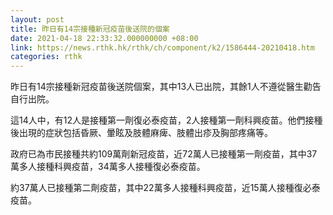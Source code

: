 ```yaml
---
layout: post
title: 昨日有14宗接種新冠疫苗後送院的個案
date: 2021-04-18 22:33:32.000000000 +08:00
link: https://news.rthk.hk/rthk/ch/component/k2/1586444-20210418.htm
categories: rthk
---
```


昨日有14宗接種新冠疫苗後送院個案，其中13人已出院，其餘1人不遵從醫生勸告自行出院。

這14人中，有12人是接種第一劑復必泰疫苗，2人接種第一劑科興疫苗。他們接種後出現的症狀包括昏厥、暈眩及肢體麻痺、肢體出疹及胸部疼痛等。

政府已為市民接種共約109萬劑新冠疫苗，近72萬人已接種第一劑疫苗，其中37萬多人接種科興疫苗，34萬多人接種復必泰疫苗。

約37萬人已接種第二劑疫苗，其中22萬多人接種科興疫苗，近15萬人接種復必泰疫苗。

